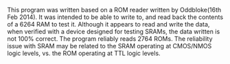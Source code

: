 This program was written based on a ROM reader written by Oddbloke(16th Feb 2014).  It was intended to be able to write to, and read back the contents of a 6264 RAM to test it.  Although it appears to read and write the data, when verified with a device designed for testing SRAMs, the data written is not 100% correct.  The program reliably reads 2764 ROMs.  The reliability issue with SRAM may be related to the SRAM operating at CMOS/NMOS logic levels, vs. the ROM operating at TTL logic levels.
